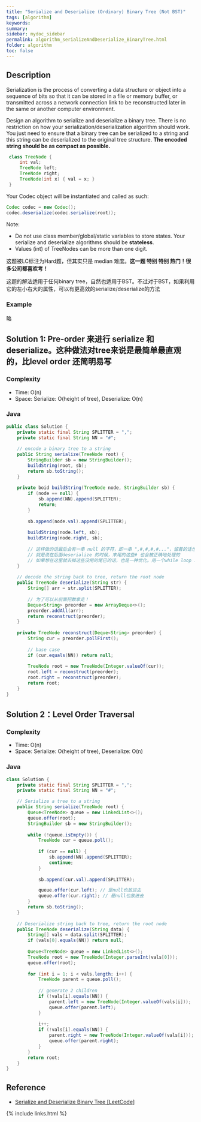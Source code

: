 ```yaml
---
title: "Serialize and Deserialize (Ordinary) Binary Tree (Not BST)"
tags: [algorithm]
keywords:
summary:
sidebar: mydoc_sidebar
permalink: algorithm_serializeAndDeserialize_BinaryTree.html
folder: algorithm
toc: false
---
```


## Description
Serialization is the process of converting a data structure or object into a sequence of bits so that it can be stored in a file or memory buffer, or transmitted across a network connection link to be reconstructed later in the same or another computer environment.

Design an algorithm to serialize and deserialize a binary tree. There is no restriction on how your serialization/deserialization algorithm should work. You just need to ensure that a binary tree can be serialized to a string and this string can be deserialized to the original tree structure. **The encoded string should be as compact as possible.**
```java
 class TreeNode {
     int val;
     TreeNode left;
     TreeNode right;
     TreeNode(int x) { val = x; }
 }
```
Your Codec object will be instantiated and called as such:
```java
Codec codec = new Codec();
codec.deserialize(codec.serialize(root));
```

Note:
* Do not use class member/global/static variables to store states. Your serialize and deserialize algorithms should be **stateless**.
* Values (int) of TreeNodes can be more than one digit.

这题被LC标注为Hard题，但其实只是 median 难度。**这一题 特别 特别 热门！很多公司都喜欢考！**

这题的解法适用于任何binary tree，自然也适用于BST。不过对于BST，如果利用它的左小右大的属性，可以有更高效的serialize/deserialize的方法

### Example
略

## Solution 1: Pre-order 来进行 serialize 和 deserialize。这种做法对tree来说是最简单最直观的，比level order 还简明易写

### Complexity
* Time: O(n)
* Space: Serialize: O(height of tree), Deserialize: O(n)

### Java
```java
public class Solution {
    private static final String SPLITTER = ",";
    private static final String NN = "#";
    
    // encode a binary tree to a string
    public String serialize(TreeNode root) {
        StringBuilder sb = new StringBuilder();
        buildString(root, sb);
        return sb.toString();
    }
    
    private boid buildString(TreeNode node, StringBuilder sb) {
        if (node == null) {
            sb.append(NN).append(SPLITTER);
            return;
        }
        
        sb.append(node.val).append(SPLITTER);
        
        buildString(node.left, sb);
        buildString(node.right, sb);
        
        // 这样做的话最后会有一串 null 的字符，即一串 ",#,#,#,#..."，留着的话也不会导致错误，
        // 就是说在后面deserialize 的时候，末尾的这些# 也会被正确地处理的
        // 如果想在这里就去掉这些没用的尾巴的话，也是一种优化。用一个while loop 就行了
    }
    
    // decode the string back to tree, return the root node
    public TreeNode deserialize(String str) {
        String[] arr = str.split(SPLITTER);
        
        // 为了可以从前面把数拿走！
        Deque<String> preorder = new ArrayDeque<>();
        preorder.addAll(arr);
        return reconstruct(preorder);
    }
    
    private TreeNode reconstruct(Deque<String> preorder) {
        String cur = preorder.pollFirst();
        
        // base case
        if (cur.equals(NN)) return null;
        
        TreeNode root = new TreeNode(Integer.valueOf(cur));
        root.left = reconstruct(preorder);
        root.right = reconstruct(preorder);
        return root;
    }
}
```

## Solution 2：Level Order Traversal

### Complexity
* Time: O(n)
* Space: Serialize: O(height of tree), Deserialize: O(n)

### Java
```java
class Solution {
    private static final String SPLITTER = ",";
    private static final String NN = "#";

    // Serialize a tree to a string
    public String serialize(TreeNode root) {
        Queue<TreeNode> queue = new LinkedList<>();
        queue.offer(root);
        StringBuilder sb = new StringBuilder();
        
        while (!queue.isEmpty()) {
            TreeNode cur = queue.poll();
            
            if (cur == null) {
                sb.append(NN).append(SPLITTER);
                continue;
            }
            
            sb.append(cur.val).append(SPLITTER);

            queue.offer(cur.left); // 是null也放进去
            queue.offer(cur.right); // 是null也放进去
        }
        return sb.toString();
    }
    
    // Deserialize string back to tree, return the root node
    public TreeNode deserialize(String data) {
        String[] vals = data.split(SPLITTER);
        if (vals[0].equals(NN)) return null;
        
        Queue<TreeNode> queue = new LinkedList<>();
        TreeNode root = new TreeNode(Integer.parseInt(vals[0]));
        queue.offer(root);
  
        for (int i = 1; i < vals.length; i++) {
            TreeNode parent = queue.poll();
            
            // generate 2 children
            if (!vals[i].equals(NN)) {
                parent.left = new TreeNode(Integer.valueOf(vals[i]));
                queue.offer(parent.left);
            }
            
            i++;
            if (!vals[i].equals(NN)) {
                parent.right = new TreeNode(Integer.valueOf(vals[i]));
                queue.offer(parent.right);
            }
        }
        return root;
    }
}
```

## Reference
* [Serialize and Deserialize Binary Tree [LeetCode]](https://leetcode.com/problems/serialize-and-deserialize-binary-tree/description/)

{% include links.html %}
